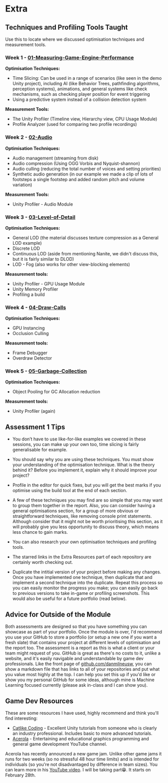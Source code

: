 # Extra
## Techniques and Profiling Tools Taught
Use this to locate where we discussed optimisation techniques and measurement tools.

### Week 1 - [01-Measuring-Game-Engine-Performance](https://github.com/danmilneusw/01-Measuring-Game-Engine-Performance)
**Optimisation Techniques:**
- Time Slicing: Can be used in a range of scenarios (like seen in the demo Unity project), including AI (like Behavior Trees, pathfinding algorithms, perception systems), animations, and general systems like check mechanisms, such as checking player position for event triggering
- Using a predictive system instead of a collision detection system

**Measurement Tools:**
- The Unity Profiler (Timeline view, Hierarchy view, CPU Usage Module)
- Profile Analyzer (used for comparing two profile recordings)

### Week 2 - [02-Audio](https://github.com/danmilneusw/02-Audio)
**Optimisation Techniques:**
- Audio management (streaming from disk)
- Audio compression (Using OGG Vorbis and Nyquist-shannon)
- Audio culling (reducing the total number of voices and setting priorities)
- Synthetic audio generation (in our example we made a clip of lots of footsteps a single footstep and added random pitch and volume variation)

**Measurement Tools:**
- Unity Profiler - Audio Module

### Week 3 - [03-Level-of-Detail](https://github.com/danmilneusw/03-Level-of-Detail)
**Optimisation Techniques:**
- General LOD (the material discusses texture compression as a General LOD example)
- Discrete LOD
- Continuous LOD (aside from mentioning Nanite, we didn't discuss this, but it is fairly similar to DLOD)
- LOD - Fog (also works for other view-blocking elements)

**Measurement tools:**
- Unity Profiler - GPU Usage Module
- Unity Memory Profiler
- Profiling a build

### Week 4 - [04-Draw-Calls](https://github.com/danmilneusw/04-Draw-Calls)
**Optimisation Techniques:**
- GPU Instancing
- Occlusion Culling

**Measurement tools:**
- Frame Debugger
- Overdraw Detector

### Week 5 - [05-Garbage-Collection](https://github.com/danmilneusw/05-Garbage-Collection)
**Optimisation Techniques:**
- Object Pooling for GC Allocation reduction

**Measurement tools:**
- Unity Profiler (again)

## Assessment 1 Tips
- You don’t have to use like-for-like examples we covered in these sessions, you can make up your own too, time slicing is fairly generalisable for example.

- You should say why you are using these techniques. You must show your understanding of the optimisation technique. What is the theory behind it? Before you implement it, explain why it should improve your project?

- Profile in the editor for quick fixes, but you will get the best marks if you optimise using the build tool at the end of each section.

- A few of these techniques you may find are so simple that you may want to group them together in the report. Also, you can consider having a general optimisations section, for a group of more obvious or straightforward techniques, like removing console print statements. Although consider that it might not be worth prioritising this section, as it will probably give you less opportunity to discuss theory, which means less chance to gain marks.

- You can also research your own optimisation techniques and profiling tools.

- The starred links in the Extra Resources part of each repository are certainly worth checking out.

- Duplicate the intitial version of your project before making any changes. Once you have implemented one technique, then duplicate that and implement a second technique into the duplicate. Repeat this process so you can easily monitor the progress you make; you can easily go back to previous versions to take in-game or profiling screenshots. This would also be useful for a future portfolio (read below).

## Advice for Outside of the Module
Both assessments are designed so that you have something you can showcase as part of your portfolio. Once the module is over, I'd recommend you use your GitHub to store a portfolio (or setup a new one if you want a fresh slate) that contains your project at different levels of optimisation and the report too. The assessment is a report as this is what a client or your team might request of you. GitHub is great as there's no costs to it, unlike a website, and it's easily navigable and understandable by game dev professionals. Like the front page of [github.com/danmilneusw](github.com/danmilneusw), you can show a markdown file that has links to all of your repositories and put what you value most highly at the top. I can help you set this up if you'd like or show you my personal GitHub for some ideas, although mine is Machine Learning focused currently (please ask in-class and I can show you).

## Game Dev Resources
These are some resources I have used, highly recommend and think you'll find interesting:
- [Catlike Coding](https://catlikecoding.com/unity/tutorials/) - Excellent Unity tutorials from someone who is clearly an industry professional. Includes basic to more advanced tutorials.
- [Acerola](https://www.youtube.com/@Acerola_t) - Entertaining and educational graphics programming and general game development YouTube channel.

Acerola has recently announced a new game jam. Unlike other game jams it runs for two weeks (so no stressful 48 hour time limits) and is intended for individuals (so you're not disadvantaged by difference in team sizes). You can learn more in his [YouTube video](https://youtu.be/uqI9EoAWeUE?si=tj7oBPkEfZ6_aO0T). I will be taking part😁. It starts on February 28th.
